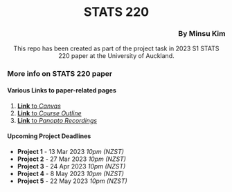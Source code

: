<h1 align="center"> STATS 220 </h1>
<h3 align="right"> By Minsu Kim </h2>

<p align="center"> This repo has been created as part of the project task in 2023 S1 STATS 220 paper at the University of Auckland. </p> 



### More info on STATS 220 paper
#### Various Links to paper-related pages
1. [__Link__ to *Canvas*](https://canvas.auckland.ac.nz/courses/89757)
2. [__Link__ to *Course Outline*](https://courseoutline.auckland.ac.nz/dco/course/STATS/220/1233)
3. [__Link__ to *Panopto Recordings*](https://auckland.au.panopto.com/Panopto/Pages/Sessions/List.aspx#folderID=%221594139e-119d-4d76-a8b7-af6b0186af2c%22)


#### Upcoming Project Deadlines
* __Project 1__ - 13 Mar 2023 *10pm (NZST)*
* __Project 2__ - 27 Mar 2023 *10pm (NZST)*
* __Project 3__ - 24 Apr 2023 *10pm (NZST)*
* __Project 4__ -  8 May 2023 *10pm (NZST)*
* __Project 5__ - 22 May 2023 *10pm (NZST)*
